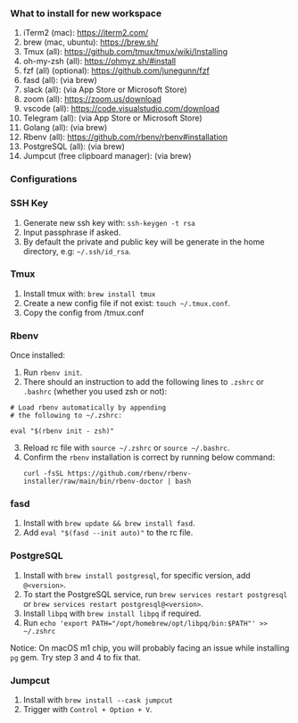 ### What to install for new workspace

1. iTerm2 (mac): https://iterm2.com/
2. brew (mac, ubuntu): https://brew.sh/
3. Tmux (all): https://github.com/tmux/tmux/wiki/Installing
4. oh-my-zsh (all): https://ohmyz.sh/#install
5. fzf (all) (optional): https://github.com/junegunn/fzf
6. fasd (all): (via brew)
7. slack (all): (via App Store or Microsoft Store)
8. zoom (all): https://zoom.us/download
9. vscode (all): https://code.visualstudio.com/download
10. Telegram (all): (via App Store or Microsoft Store)
11. Golang (all): (via brew)
12. Rbenv (all): https://github.com/rbenv/rbenv#installation
13. PostgreSQL (all): (via brew)
14. Jumpcut (free clipboard manager): (via brew)

### Configurations

### SSH Key

1. Generate new ssh key with: `ssh-keygen -t rsa`
2. Input passphrase if asked.
3. By default the private and public key will be generate in the home directory, e.g: `~/.ssh/id_rsa`.

### Tmux

1. Install tmux with: `brew install tmux`
2. Create a new config file if not exist: `touch ~/.tmux.conf`.
3. Copy the config from /tmux.conf

### Rbenv
Once installed:

1. Run `rbenv init`.
2. There should an instruction to add the following lines to `.zshrc` or `.bashrc` (whether you used zsh or not):
  ```
  # Load rbenv automatically by appending
  # the following to ~/.zshrc:

  eval "$(rbenv init - zsh)"
  ```
3. Reload rc file with `source ~/.zshrc` or `source ~/.bashrc`.
4. Confirm the `rbenv` installation is correct by running below command:
   ```
   curl -fsSL https://github.com/rbenv/rbenv-installer/raw/main/bin/rbenv-doctor | bash
   ```

### fasd

1. Install with `brew update && brew install fasd`.
2. Add `eval "$(fasd --init auto)"` to the rc file.

### PostgreSQL

1. Install with `brew install postgresql`, for specific version, add `@<version>`.
2. To start the PostgreSQL service, run `brew services restart postgresql` or `brew services restart postgresql@<version>`.
3. Install `libpq` with `brew install libpq` if required.
4. Run `echo 'export PATH="/opt/homebrew/opt/libpq/bin:$PATH"' >> ~/.zshrc`

Notice:
On macOS m1 chip, you will probably facing an issue while installing `pg` gem. Try step 3 and 4 to fix that.

### Jumpcut

1. Install with `brew install --cask jumpcut`
2. Trigger with `Control + Option + V`.